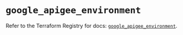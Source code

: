 # `google_apigee_environment`

Refer to the Terraform Registry for docs: [`google_apigee_environment`](https://registry.terraform.io/providers/hashicorp/google-beta/6.10.0/docs/resources/google_apigee_environment).
